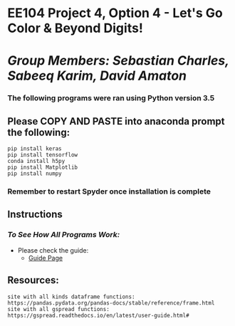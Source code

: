 # **EE104 Project 4, Option 4 - Let's Go Color & Beyond Digits!**

# *Group Members: Sebastian Charles, Sabeeq Karim, David Amaton*

### The following programs were ran using Python version 3.5
## Please COPY AND PASTE into anaconda prompt the following:
```
pip install keras
pip install tensorflow
conda install h5py
pip install Matplotlib
pip install numpy
```

### Remember to restart Spyder once installation is complete

## Instructions

### _To See How All Programs Work:_
- Please check the guide:
  - [Guide Page](https://github.com/sabkarim/EE104_Super_Project_Amaton_Charles_Karim/blob/main/Guide.md)

## Resources:
```
site with all kinds dataframe functions: https://pandas.pydata.org/pandas-docs/stable/reference/frame.html
site with all gspread functions: https://gspread.readthedocs.io/en/latest/user-guide.html#

```
